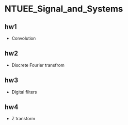 # NTUEE_Signal_and_Systems
## hw1
* Convolution
## hw2 
* Discrete Fourier transfrom
## hw3
* Digital filters
## hw4
* Z transform
